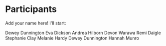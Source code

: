 
# Participants

Add your name here! I'll start:

Dewey Dunnington
Eva Dickson
Andrea Hilborn
Devon Warawa
Remi Daigle
Stephanie Clay
Melanie Hardy
Dewey Dunnington
Hannah Munro

